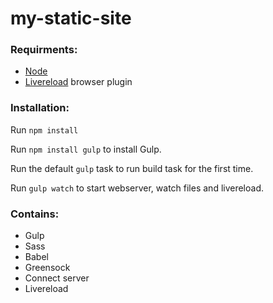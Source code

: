 # my-static-site

### Requirments:

- [Node](https://nodejs.org/)
- [Livereload](https://chrome.google.com/webstore/detail/livereload/jnihajbhpnppcggbcgedagnkighmdlei) browser plugin

### Installation:

Run `npm install`

Run `npm install gulp` to install Gulp.

Run the default `gulp` task to run build task for the first time.

Run `gulp watch` to start webserver, watch files and livereload.

### Contains:

- Gulp
- Sass
- Babel
- Greensock
- Connect server
- Livereload
